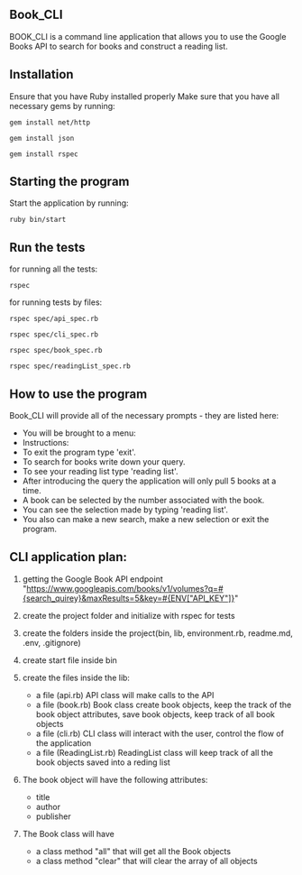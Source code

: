## Book_CLI

BOOK_CLI is a command line application that allows you to use the Google Books API to search for books and construct a reading list.

## Installation
Ensure that you have Ruby installed properly
Make sure that you have all necessary gems by running:

` gem install net/http `

` gem install json `

` gem install rspec `

## Starting the program

Start the application by running:

 ` ruby bin/start `

## Run the tests

 for running all the tests:

 ` rspec `

 for running tests by files:

 ` rspec spec/api_spec.rb  `

 ` rspec spec/cli_spec.rb  `

 ` rspec spec/book_spec.rb  `

 ` rspec spec/readingList_spec.rb  `


## How to use the program

Book_CLI will provide all of the necessary prompts - they are listed here:
- You will be brought to a menu: 
- Instructions:
- To exit the program type 'exit'.
- To search for books write down your query.
- To see your reading list type 'reading list'.
- After introducing the query the application will only pull 5 books at a time. 
- A book can be selected by the number associated with the book.
- You can see the selection made by typing 'reading list'.
- You also can make a new search, make a new selection or exit the program. 



## CLI application plan:

1. getting the Google Book API endpoint
   "https://www.googleapis.com/books/v1/volumes?q=#{search_quirey}&maxResults=5&key=#{ENV["API_KEY"]}"

2. create the project folder and initialize with rspec for tests

3. create the folders inside the project(bin, lib, environment.rb, readme.md, .env, .gitignore)

4. create start file inside bin

5. create the files inside the lib:
      - a file (api.rb) API class will make calls to the API
      - a file (book.rb) Book class create book objects, keep the track of the book object attributes, save book objects, keep track of all book objects
      - a file (cli.rb)  CLI class will interact with the user, control the flow of the application
      - a file (ReadingList.rb) ReadingList class will keep track of all the book objects saved into a reding list 
  
6.  The book object will have the following attributes:
      - title
      - author
      - publisher

7.  The Book class will have 
      - a class method "all" that will get all the Book objects
      - a class method "clear" that will clear the array of all objects
    
    
